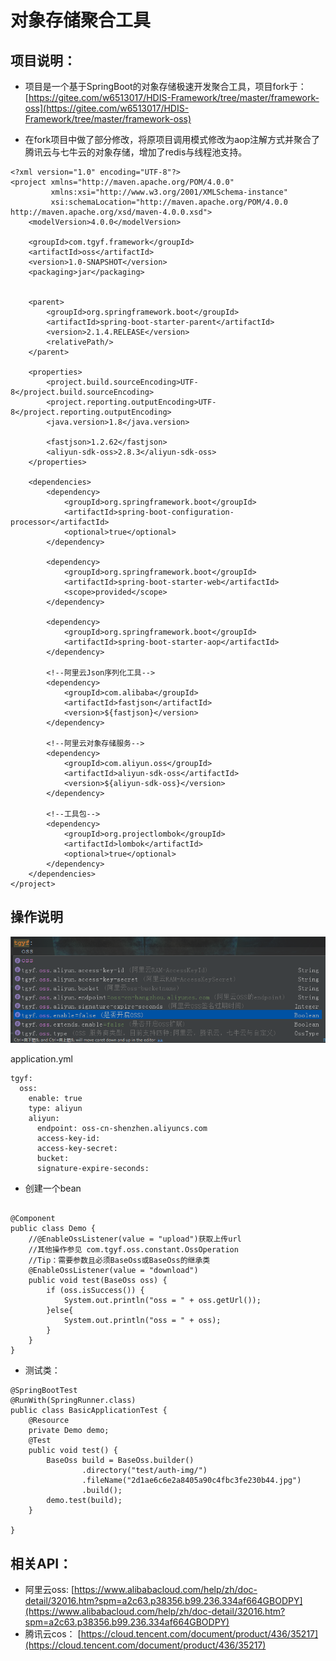 # 对象存储聚合工具
## 项目说明：
* 项目是一个基于SpringBoot的对象存储极速开发聚合工具，项目fork于：
[https://gitee.com/w6513017/HDIS-Framework/tree/master/framework-oss](https://gitee.com/w6513017/HDIS-Framework/tree/master/framework-oss)

* 在fork项目中做了部分修改，将原项目调用模式修改为aop注解方式并聚合了腾讯云与七牛云的对象存储，增加了redis与线程池支持。

```
<?xml version="1.0" encoding="UTF-8"?>
<project xmlns="http://maven.apache.org/POM/4.0.0"
         xmlns:xsi="http://www.w3.org/2001/XMLSchema-instance"
         xsi:schemaLocation="http://maven.apache.org/POM/4.0.0 http://maven.apache.org/xsd/maven-4.0.0.xsd">
    <modelVersion>4.0.0</modelVersion>

    <groupId>com.tgyf.framework</groupId>
    <artifactId>oss</artifactId>
    <version>1.0-SNAPSHOT</version>
    <packaging>jar</packaging>


    <parent>
        <groupId>org.springframework.boot</groupId>
        <artifactId>spring-boot-starter-parent</artifactId>
        <version>2.1.4.RELEASE</version>
        <relativePath/>
    </parent>

    <properties>
        <project.build.sourceEncoding>UTF-8</project.build.sourceEncoding>
        <project.reporting.outputEncoding>UTF-8</project.reporting.outputEncoding>
        <java.version>1.8</java.version>

        <fastjson>1.2.62</fastjson>
        <aliyun-sdk-oss>2.8.3</aliyun-sdk-oss>
    </properties>

    <dependencies>
        <dependency>
            <groupId>org.springframework.boot</groupId>
            <artifactId>spring-boot-configuration-processor</artifactId>
            <optional>true</optional>
        </dependency>

        <dependency>
            <groupId>org.springframework.boot</groupId>
            <artifactId>spring-boot-starter-web</artifactId>
            <scope>provided</scope>
        </dependency>

        <dependency>
            <groupId>org.springframework.boot</groupId>
            <artifactId>spring-boot-starter-aop</artifactId>
        </dependency>

        <!--阿里云Json序列化工具-->
        <dependency>
            <groupId>com.alibaba</groupId>
            <artifactId>fastjson</artifactId>
            <version>${fastjson}</version>
        </dependency>

        <!--阿里云对象存储服务-->
        <dependency>
            <groupId>com.aliyun.oss</groupId>
            <artifactId>aliyun-sdk-oss</artifactId>
            <version>${aliyun-sdk-oss}</version>
        </dependency>

        <!--工具包-->
        <dependency>
            <groupId>org.projectlombok</groupId>
            <artifactId>lombok</artifactId>
            <optional>true</optional>
        </dependency>
    </dependencies>
</project>
```

## 操作说明
![配置](images/C4D18EE2-6990-4e3e-87FF-008C1A4EFCE0.png)

application.yml
```
tgyf:
  oss:
    enable: true
    type: aliyun
    aliyun:
      endpoint: oss-cn-shenzhen.aliyuncs.com
      access-key-id: 
      access-key-secret: 
      bucket: 
      signature-expire-seconds: 
```

* 创建一个bean
```

@Component
public class Demo {
    //@EnableOssListener(value = "upload")获取上传url
    //其他操作参见 com.tgyf.oss.constant.OssOperation
    //Tip：需要参数且必须BaseOss或BaseOss的继承类
    @EnableOssListener(value = "download")
    public void test(BaseOss oss) {
        if (oss.isSuccess()) {
            System.out.println("oss = " + oss.getUrl());
        }else{
            System.out.println("oss = " + oss);
        }
    }
}
```
* 测试类：
```
@SpringBootTest
@RunWith(SpringRunner.class)
public class BasicApplicationTest {
    @Resource
    private Demo demo;
    @Test
    public void test() {
        BaseOss build = BaseOss.builder()
                .directory("test/auth-img/")
                .fileName("2d1ae6c6e2a8405a90c4fbc3fe230b44.jpg")
                .build();
        demo.test(build);
    }

}
```

## 相关API：
* 阿里云oss:
[https://www.alibabacloud.com/help/zh/doc-detail/32016.htm?spm=a2c63.p38356.b99.236.334af664GBODPY](https://www.alibabacloud.com/help/zh/doc-detail/32016.htm?spm=a2c63.p38356.b99.236.334af664GBODPY)
* 腾讯云cos：
[https://cloud.tencent.com/document/product/436/35217](https://cloud.tencent.com/document/product/436/35217)